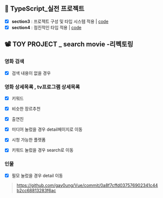 ## 💠 TypeScript_실전 프로젝트
- [x] **section3** : 프로젝트 구성 및 타입 시스템 적용 | [code](https://github.com/gay0ung/JS_study/commit/a56ce0fe9c944b7e291f4b265f51654084f83b1f)
- [x] **section4** : 점진적인 타입 적용 | [code](https://github.com/gay0ung/JS_study/commit/3fd3ead67b7b65535351eff09b8a9904afc8210a)

## 📽 TOY PROJECT _ search movie -리펙토링
### 영화 검색
- [x] 검색 내용이 없을 경우 

### 영화 상세목록 , tv프로그램 상세목록
- [x] 키워드
- [x] 비슷한 장르추천
- [x] 출연진
- [x] 미디어 눌렀을 경우 detail페이지로 이동
- [x] 시청 가능한 플렛폼
- [x] 키워드 눌렀을 경우 search로 이동



### 인물
- [x] 필모 눌렀을 경우 detail 이동

> https://github.com/gay0ung/Vue/commit/0a8f7cffd037576902341c44b2cc68813283f6ac
